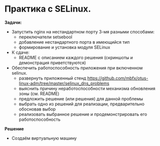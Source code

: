 # Практика с SELinux.

**Задачи:**

* Запустить nginx на нестандартном порту 3-мя разными способами:
    * переключатели setsebool
    * добавление нестандартного порта в имеющийся тип
    * формирование и установка модуля SELinux
* К сдаче:
    * README с описанием каждого решения (скриншоты и демонстрация приветствуются)
* Обеспечить работоспособность приложения при включенном selinux. 
    * развернуть приложенный стенд https://github.com/mbfx/otus-linux-adm/tree/master/selinux_dns_problems
    * выяснить причину неработоспособности механизма обновления зоны (см. README)
    * предложить решение (или решения) для данной проблемы
    * выбрать одно из решений для реализации, предварительно обосновав выбор
    * реализовать выбранное решение и продемонстрировать его работоспособность

**Решение**

* Создаём виртуальную машину






